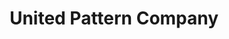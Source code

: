 ---
title: "United Pattern Company"
url: /schwenksville/united-pattern-company/
shop: Autowerkstatt
---